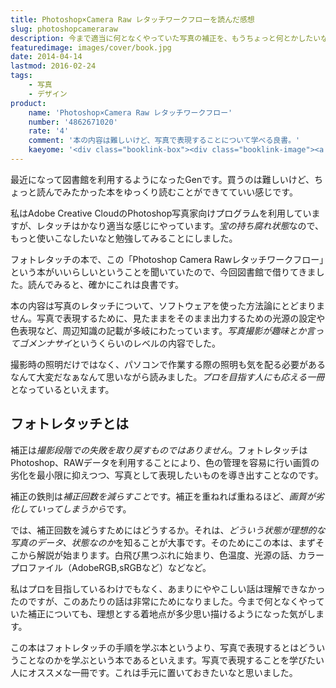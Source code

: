 ```yaml
---
title: Photoshop×Camera Raw レタッチワークフローを読んだ感想
slug: photoshopcameraraw
description: 今まで適当に何となくやっていた写真の補正を、もうちょっと何とかしたいなと思い読んでみました。写真で表現することについてかなり詳しく記述されており、非常に勉強になりました。Photoshopの操作より、写真で表現に関する知識が役に立ちます。
featuredimage: images/cover/book.jpg
date: 2014-04-14
lastmod: 2016-02-24
tags: 
    - 写真
    - デザイン
product:
    name: 'Photoshop×Camera Raw レタッチワークフロー'
    number: '4862671020'
    rate: '4'
    comment: '本の内容は難しいけど、写真で表現することについて学べる良書。'
    kaeyome: '<div class="booklink-box"><div class="booklink-image"><a href="https://www.amazon.co.jp/exec/obidos/asin/4862671020/illusionspace-22/" rel="nofollow" target="_blank"><img src="https://ecx.images-amazon.com/images/I/51J6eY4UuIL._SL160_.jpg" style="border: none;" /></a></div><div class="booklink-info"><div class="booklink-name"><a href="https://www.amazon.co.jp/exec/obidos/asin/4862671020/illusionspace-22/" rel="nofollow" target="_blank">Photoshop×Camera Raw レタッチワークフロー フォトグラファーが知りたかった速さと質を高める方法</a><div class="booklink-powered-date">posted with <a href="https://yomereba.com" rel="nofollow" target="_blank">ヨメレバ</a></div></div><div class="booklink-detail">茂手木 秀行 ワークスコーポレーション 2011-03-29    </div><div class="booklink-link2"><div class="shoplinkamazon"><a href="https://www.amazon.co.jp/exec/obidos/asin/4862671020/illusionspace-22/" rel="nofollow" target="_blank" title="アマゾン" >Amazonで購入</a></div><div class="shoplinkrakuten"><a href="https://hb.afl.rakuten.co.jp/hgc/11acbc01.369b1bf6.11acbc02.cabf9fe9/?pc=http%3A%2F%2Fbooks.rakuten.co.jp%2Frb%2F11126542%2F%3Fscid%3Daf_ich_link_urltxt%26m%3Dhttp%3A%2F%2Fm.rakuten.co.jp%2Fev%2Fbook%2F" rel="nofollow" target="_blank" title="楽天ブックス" >楽天ブックスで購入</a></div>                         <div class="shoplinkkino"><a href="https://ck.jp.ap.valuecommerce.com/servlet/referral?sid=3085416&pid=882196163&vc_url=http%3A%2F%2Fwww.kinokuniya.co.jp%2Ff%2Fdsg-01-9784862671028" target="_blank" title="kino" >紀伊國屋書店で購入<img src="https://ad.jp.ap.valuecommerce.com/servlet/gifbanner?sid=3085416&pid=882196163" height="1" width="1" border="0"></a></div>                   </div></div><div class="booklink-footer"></div></div>'
---
```


最近になって図書館を利用するようになったGenです。買うのは難しいけど、ちょっと読んでみたかった本をゆっくり読むことができてていい感じです。

私はAdobe Creative CloudのPhotoshop写真家向けプログラムを利用していますが、レタッチはかなり適当な感じにやっています。<em>宝の持ち腐れ状態</em>なので、もっと使いこなしたいなと勉強してみることにしました。

フォトレタッチの本で、この「Photoshop Camera Rawレタッチワークフロー」という本がいいらしいということを聞いていたので、今回図書館で借りてきました。読んでみると、確かにこれは良書です。

本の内容は写真のレタッチについて、ソフトウェアを使った方法論にとどまりません。写真で表現するために、見たままをそのまま出力するための光源の設定や色表現など、周辺知識の記載が多岐にわたっています。<em>写真撮影が趣味とか言ってゴメンナサイ</em>というくらいのレベルの内容でした。

撮影時の照明だけではなく、パソコンで作業する際の照明も気を配る必要があるなんて大変だなぁなんて思いながら読みました。<em>プロを目指す人にも応える一冊</em>となっているといえます。

## フォトレタッチとは

補正は<em>撮影段階での失敗を取り戻すものではありません</em>。フォトレタッチはPhotoshop、RAWデータを利用することにより、色の管理を容易に行い画質の劣化を最小限に抑えつつ、写真として表現したいものを導き出すことなのです。

補正の鉄則は<em>補正回数を減らすこと</em>です。補正を重ねれば重ねるほど、<em>画質が劣化していってしまうから</em>です。

では、補正回数を減らすためにはどうするか。それは、<em>どういう状態が理想的な写真のデータ、状態なのか</em>を知ることが大事です。そのためにこの本は、まずそこから解説が始まります。白飛び黒つぶれに始まり、色温度、光源の話、カラープロファイル（AdobeRGB,sRGBなど）などなど。

私はプロを目指しているわけでもなく、あまりにややこしい話は理解できなかったのですが、このあたりの話は非常にためになりました。今まで何となくやっていた補正についても、理想とする着地点が多少思い描けるようになった気がします。

この本はフォトレタッチの手順を学ぶ本というより、写真で表現するとはどういうことなのかを学ぶという本であるといえます。写真で表現することを学びたい人にオススメな一冊です。これは手元に置いておきたいなと思いました。
